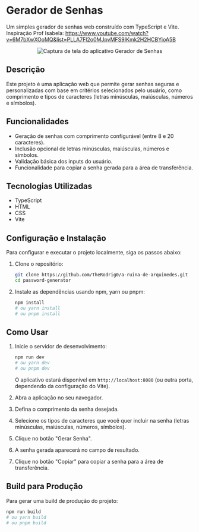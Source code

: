 # Gerador de Senhas

Um simples gerador de senhas web construído com TypeScript e Vite.
Inspiração Prof Isabela: https://www.youtube.com/watch?v=6M7bXwXOoMQ&list=PLLA7Fl2o0MJpvMFS9IKmk2H2HCBYioA5B

<div align="center">
  <img src="https://github.com/user-attachments/assets/77f3a679-04b8-4317-b450-701faf6aa9f1" alt="Captura de tela do aplicativo Gerador de Senhas">
</div>

## Descrição

Este projeto é uma aplicação web que permite gerar senhas seguras e personalizadas com base em critérios selecionados pelo usuário, como comprimento e tipos de caracteres (letras minúsculas, maiúsculas, números e símbolos).

## Funcionalidades

*   Geração de senhas com comprimento configurável (entre 8 e 20 caracteres).
*   Inclusão opcional de letras minúsculas, maiúsculas, números e símbolos.
*   Validação básica dos inputs do usuário.
*   Funcionalidade para copiar a senha gerada para a área de transferência.

## Tecnologias Utilizadas

*   TypeScript
*   HTML
*   CSS
*   Vite

## Configuração e Instalação

Para configurar e executar o projeto localmente, siga os passos abaixo:

1.  Clone o repositório:
    ```bash
    git clone https://github.com/TheRodrig0/a-ruina-de-arquimedes.git
    cd password-generator
    ```

2.  Instale as dependências usando npm, yarn ou pnpm:
    ```bash
    npm install
    # ou yarn install
    # ou pnpm install
    ```

## Como Usar

1.  Inicie o servidor de desenvolvimento:
    ```bash
    npm run dev
    # ou yarn dev
    # ou pnpm dev
    ```
    O aplicativo estará disponível em `http://localhost:8080` (ou outra porta, dependendo da configuração do Vite).

2.  Abra a aplicação no seu navegador.

3.  Defina o comprimento da senha desejada.

4.  Selecione os tipos de caracteres que você quer incluir na senha (letras minúsculas, maiúsculas, números, símbolos).

5.  Clique no botão "Gerar Senha".

6.  A senha gerada aparecerá no campo de resultado.

7.  Clique no botão "Copiar" para copiar a senha para a área de transferência.

## Build para Produção

Para gerar uma build de produção do projeto:

```bash
npm run build
# ou yarn build
# ou pnpm build
